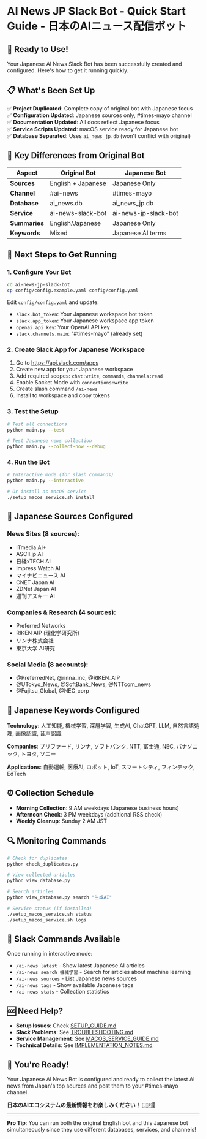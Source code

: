 # AI News JP Slack Bot - Quick Start Guide - 日本のAIニュース配信ボット

## 🚀 Ready to Use!

Your Japanese AI News Slack Bot has been successfully created and configured. Here's how to get it running quickly.

## 📋 What's Been Set Up

✅ **Project Duplicated**: Complete copy of original bot with Japanese focus  
✅ **Configuration Updated**: Japanese sources only, #times-mayo channel  
✅ **Documentation Updated**: All docs reflect Japanese focus  
✅ **Service Scripts Updated**: macOS service ready for Japanese bot  
✅ **Database Separated**: Uses `ai_news_jp.db` (won't conflict with original)  

## 🎯 Key Differences from Original Bot

| Aspect | Original Bot | Japanese Bot |
|--------|-------------|--------------|
| **Sources** | English + Japanese | Japanese Only |
| **Channel** | #ai-news | #times-mayo |
| **Database** | ai_news.db | ai_news_jp.db |
| **Service** | ai-news-slack-bot | ai-news-jp-slack-bot |
| **Summaries** | English/Japanese | Japanese Only |
| **Keywords** | Mixed | Japanese AI terms |

## 🔧 Next Steps to Get Running

### 1. Configure Your Bot

```bash
cd ai-news-jp-slack-bot
cp config/config.example.yaml config/config.yaml
```

Edit `config/config.yaml` and update:
- `slack.bot_token`: Your Japanese workspace bot token
- `slack.app_token`: Your Japanese workspace app token  
- `openai.api_key`: Your OpenAI API key
- `slack.channels.main`: "#times-mayo" (already set)

### 2. Create Slack App for Japanese Workspace

1. Go to https://api.slack.com/apps
2. Create new app for your Japanese workspace
3. Add required scopes: `chat:write`, `commands`, `channels:read`
4. Enable Socket Mode with `connections:write`
5. Create slash command `/ai-news`
6. Install to workspace and copy tokens

### 3. Test the Setup

```bash
# Test all connections
python main.py --test

# Test Japanese news collection
python main.py --collect-now --debug
```

### 4. Run the Bot

```bash
# Interactive mode (for slash commands)
python main.py --interactive

# Or install as macOS service
./setup_macos_service.sh install
```

## 📰 Japanese Sources Configured

### News Sites (8 sources):
- ITmedia AI+
- ASCII.jp AI  
- 日経xTECH AI
- Impress Watch AI
- マイナビニュース AI
- CNET Japan AI
- ZDNet Japan AI
- 週刊アスキー AI

### Companies & Research (4 sources):
- Preferred Networks
- RIKEN AIP (理化学研究所)
- リンナ株式会社
- 東京大学 AI研究

### Social Media (8 accounts):
- @PreferredNet, @rinna_inc, @RIKEN_AIP
- @UTokyo_News, @SoftBank_News, @NTTcom_news
- @Fujitsu_Global, @NEC_corp

## 🎌 Japanese Keywords Configured

**Technology**: 人工知能, 機械学習, 深層学習, 生成AI, ChatGPT, LLM, 自然言語処理, 画像認識, 音声認識

**Companies**: プリファード, リンナ, ソフトバンク, NTT, 富士通, NEC, パナソニック, トヨタ, ソニー

**Applications**: 自動運転, 医療AI, ロボット, IoT, スマートシティ, フィンテック, EdTech

## ⏰ Collection Schedule

- **Morning Collection**: 9 AM weekdays (Japanese business hours)
- **Afternoon Check**: 3 PM weekdays (additional RSS check)
- **Weekly Cleanup**: Sunday 2 AM JST

## 🔍 Monitoring Commands

```bash
# Check for duplicates
python check_duplicates.py

# View collected articles
python view_database.py

# Search articles
python view_database.py search "生成AI"

# Service status (if installed)
./setup_macos_service.sh status
./setup_macos_service.sh logs
```

## 📱 Slack Commands Available

Once running in interactive mode:

- `/ai-news latest` - Show latest Japanese AI articles
- `/ai-news search 機械学習` - Search for articles about machine learning
- `/ai-news sources` - List Japanese news sources
- `/ai-news tags` - Show available Japanese tags
- `/ai-news stats` - Collection statistics

## 🆘 Need Help?

- **Setup Issues**: Check [SETUP_GUIDE.md](SETUP_GUIDE.md)
- **Slack Problems**: See [TROUBLESHOOTING.md](TROUBLESHOOTING.md)
- **Service Management**: See [MACOS_SERVICE_GUIDE.md](MACOS_SERVICE_GUIDE.md)
- **Technical Details**: See [IMPLEMENTATION_NOTES.md](IMPLEMENTATION_NOTES.md)

## 🎉 You're Ready!

Your Japanese AI News Bot is configured and ready to collect the latest AI news from Japan's top sources and post them to your #times-mayo channel.

**日本のAIエコシステムの最新情報をお楽しみください！** 🇯🇵🤖

---

**Pro Tip**: You can run both the original English bot and this Japanese bot simultaneously since they use different databases, services, and channels!
